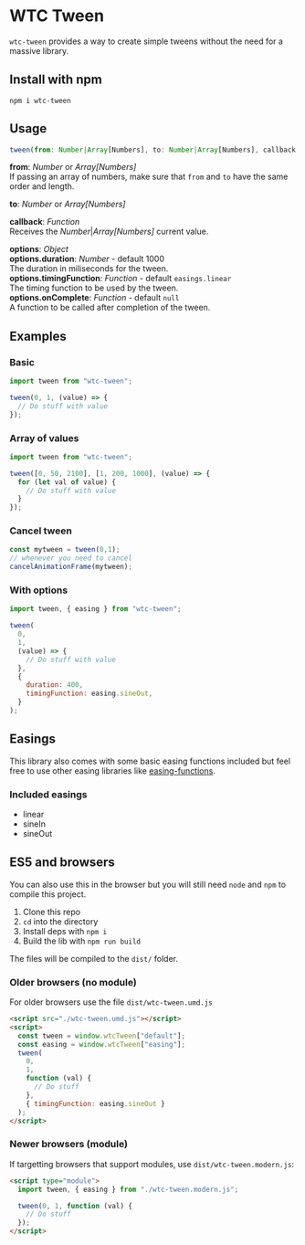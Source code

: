 # WTC Tween

`wtc-tween` provides a way to create simple tweens without the need for a massive library.

## Install with npm

`npm i wtc-tween`

## Usage

```js
tween(from: Number|Array[Numbers], to: Number|Array[Numbers], callback: Function, options: Object);
```

**from**: _Number_ or _Array[Numbers]_  
If passing an array of numbers, make sure that `from` and `to` have the same order and length.

**to**: _Number_ or _Array[Numbers]_

**callback**: _Function_  
Receives the _Number_|_Array[Numbers]_ current value.

**options**: _Object_  
**options.duration**: _Number_ - default 1000  
The duration in miliseconds for the tween.  
**options.timingFunction**: _Function_ - default `easings.linear`  
The timing function to be used by the tween.  
**options.onComplete**: _Function_ - default `null`  
A function to be called after completion of the tween.

## Examples

### Basic

```js
import tween from "wtc-tween";

tween(0, 1, (value) => {
  // Do stuff with value
});
```

### Array of values

```js
import tween from "wtc-tween";

tween([0, 50, 2100], [1, 200, 1000], (value) => {
  for (let val of value) {
    // Do stuff with value
  }
});
```

### Cancel tween
```js
const mytween = tween(0,1);
// whenever you need to cancel
cancelAnimationFrame(mytween);
```

### With options

```js
import tween, { easing } from "wtc-tween";

tween(
  0,
  1,
  (value) => {
    // Do stuff with value
  },
  {
    duration: 400,
    timingFunction: easing.sineOut,
  }
);
```

## Easings

This library also comes with some basic easing functions included but feel free to use other easing libraries like [easing-functions](https://www.npmjs.com/package/easing-functions).

### Included easings

- linear
- sineIn
- sineOut

## ES5 and browsers

You can also use this in the browser but you will still need `node` and `npm` to compile this project.

1. Clone this repo
2. `cd` into the directory
3. Install deps with `npm i`
4. Build the lib with `npm run build`

The files will be compiled to the `dist/` folder.

### Older browsers (no module)

For older browsers use the file `dist/wtc-tween.umd.js`

```html
<script src="./wtc-tween.umd.js"></script>
<script>
  const tween = window.wtcTween["default"];
  const easing = window.wtcTween["easing"];
  tween(
    0,
    1,
    function (val) {
      // Do stuff
    },
    { timingFunction: easing.sineOut }
  );
</script>
```

### Newer browsers (module)

If targetting browsers that support modules, use `dist/wtc-tween.modern.js`:

```html
<script type="module">
  import tween, { easing } from "./wtc-tween.modern.js";

  tween(0, 1, function (val) {
    // Do stuff
  });
</script>
```
